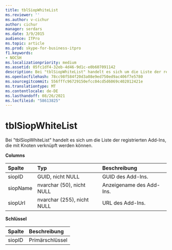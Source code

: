 ```yaml
---
title: tblSiopWhiteList
ms.reviewer: ''
ms.author: v-cichur
author: cichur
manager: serdars
ms.date: 3/9/2015
audience: ITPro
ms.topic: article
ms.prod: skype-for-business-itpro
f1.keywords:
- NOCSH
ms.localizationpriority: medium
ms.assetid: 05fc1df4-32eb-4d46-9d1c-e0b607091142
description: Bei "tblSiopWhiteList" handelt es sich um die Liste der registrierten Add-Ins, die mit Knoten verknüpft werden können.
ms.openlocfilehash: 78cc98f584f20d3a08e9ed750ed9ac406f7e5780
ms.sourcegitcommit: 556fffc96729150efcc04cd5d6069c402012421e
ms.translationtype: MT
ms.contentlocale: de-DE
ms.lasthandoff: 08/26/2021
ms.locfileid: "58613825"
---
```

# <a name="tblsiopwhitelist"></a>tblSiopWhiteList
 
Bei "tblSiopWhiteList" handelt es sich um die Liste der registrierten Add-Ins, die mit Knoten verknüpft werden können.
  
**Columns**

|**Spalte**|**Typ**|**Beschreibung**|
|:-----|:-----|:-----|
|siopID  <br/> |GUID, nicht NULL  <br/> |GUID des Add-Ins.  <br/> |
|siopName  <br/> |nvarchar (50), nicht NULL  <br/> |Anzeigename des Add-Ins.  <br/> |
|siopUrl  <br/> |nvarchar (255), nicht NULL  <br/> |URL des Add-Ins.  <br/> |
   
**Schlüssel**

|**Spalte**|**Beschreibung**|
|:-----|:-----|
|siopID  <br/> |Primärschlüssel  <br/> |
   

